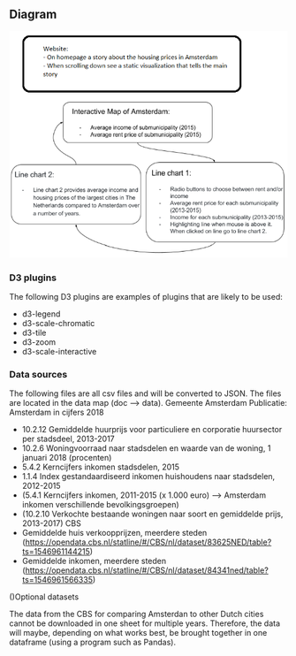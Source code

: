 ## Diagram

![Diagram](/doc/diagram.png)

### D3 plugins
The following D3 plugins are examples of plugins that are likely to be used:
- d3-legend
- d3-scale-chromatic
- d3-tile
- d3-zoom
- d3-scale-interactive

### Data sources
The following files are all csv files and will be converted to JSON. The files are located in the data map (doc --> data).
Gemeente Amsterdam
Publicatie: Amsterdam in cijfers 2018
- 10.2.12 Gemiddelde huurprijs voor particuliere en corporatie huursector per stadsdeel, 2013-2017
- 10.2.6 Woningvoorraad naar stadsdelen en waarde van de woning, 1 januari 2018 (procenten)
- 5.4.2 Kerncijfers inkomen stadsdelen, 2015
- 1.1.4 Index gestandaardiseerd inkomen huishoudens naar stadsdelen, 2012-2015
- (5.4.1 Kerncijfers inkomen, 2011-2015 (x 1.000 euro)  --> Amsterdam inkomen verschillende bevolkingsgroepen)
- (10.2.10 Verkochte bestaande woningen naar soort en gemiddelde prijs, 2013-2017)
CBS
- Gemiddelde huis verkoopprijzen, meerdere steden (https://opendata.cbs.nl/statline/#/CBS/nl/dataset/83625NED/table?ts=1546961144215)
- Gemiddelde inkomen, meerdere steden (https://opendata.cbs.nl/statline/#/CBS/nl/dataset/84341ned/table?ts=1546961566335)

()Optional datasets

The data from the CBS for comparing Amsterdan to other Dutch cities cannot be downloaded in one sheet for multiple years. Therefore, 
the data will maybe, depending on what works best, be brought together in one dataframe (using a program such as Pandas).
